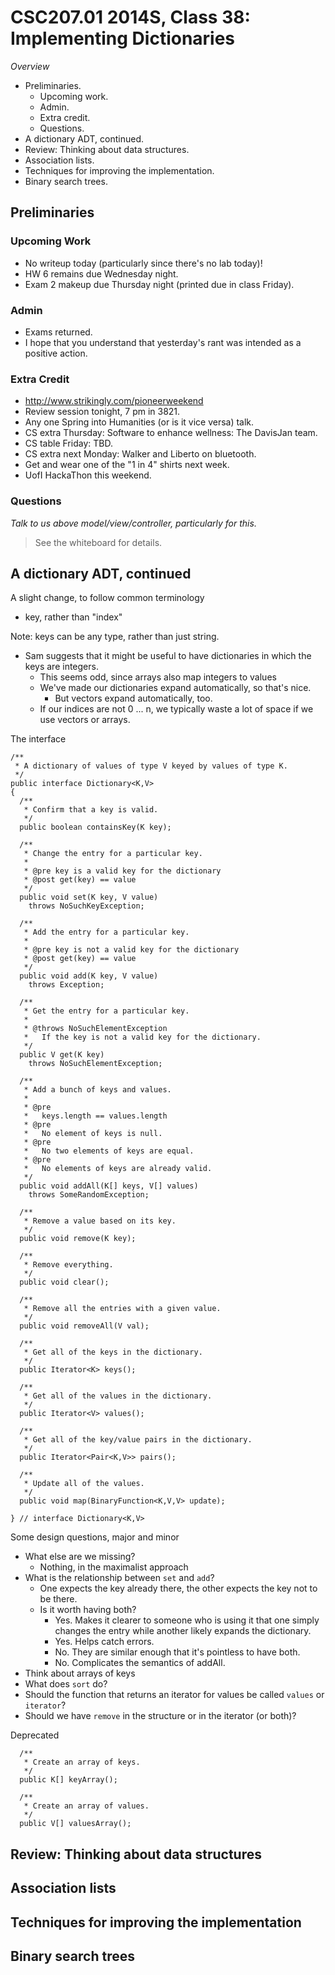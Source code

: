 CSC207.01 2014S, Class 38: Implementing Dictionaries
====================================================

_Overview_

* Preliminaries.
    * Upcoming work.
    * Admin.
    * Extra credit.
    * Questions.
* A dictionary ADT, continued.
* Review: Thinking about data structures.
* Association lists.
* Techniques for improving the implementation.
* Binary search trees.

Preliminaries
-------------

### Upcoming Work

* No writeup today (particularly since there's no lab today)!
* HW 6 remains due Wednesday night.
* Exam 2 makeup due Thursday night (printed due in class Friday).

### Admin

* Exams returned.
* I hope that you understand that yesterday's rant was intended as a
  positive action.

### Extra Credit

* <http://www.strikingly.com/pioneerweekend>
* Review session tonight, 7 pm in 3821.
* Any one Spring into Humanities (or is it vice versa) talk.
* CS extra Thursday: Software to enhance wellness: The DavisJan team.
* CS table Friday: TBD.
* CS extra next Monday: Walker and Liberto on bluetooth.
* Get and wear one of the "1 in 4" shirts next week.
* UofI HackaThon this weekend.

### Questions

_Talk to us above model/view/controller, particularly for this._

> See the whiteboard for details.

A dictionary ADT, continued
---------------------------

A slight change, to follow common terminology

* key, rather than "index"

Note: keys can be any type, rather than just string.

* Sam suggests that it might be useful to have dictionaries in which the keys
  are integers.
     * This seems odd, since arrays also map integers to values
     * We've made our dictionaries expand automatically, so that's nice.
        * But vectors expand automatically, too.
     * If our indices are not 0 ... n, we typically waste a lot of space if
       we use vectors or arrays.

The interface

    /**
     * A dictionary of values of type V keyed by values of type K.
     */
    public interface Dictionary<K,V>
    {
      /**
       * Confirm that a key is valid.
       */
      public boolean containsKey(K key);

      /**
       * Change the entry for a particular key.
       *
       * @pre key is a valid key for the dictionary
       * @post get(key) == value
       */
      public void set(K key, V value)
        throws NoSuchKeyException;

      /**
       * Add the entry for a particular key.
       *
       * @pre key is not a valid key for the dictionary
       * @post get(key) == value
       */
      public void add(K key, V value)
        throws Exception;

      /** 
       * Get the entry for a particular key.  
       *
       * @throws NoSuchElementException
       *   If the key is not a valid key for the dictionary.
       */
      public V get(K key)
        throws NoSuchElementException;

      /** 
       * Add a bunch of keys and values.
       *
       * @pre
       *   keys.length == values.length
       * @pre
       *   No element of keys is null.
       * @pre
       *   No two elements of keys are equal.
       * @pre
       *   No elements of keys are already valid.
       */
      public void addAll(K[] keys, V[] values)
        throws SomeRandomException;

      /**
       * Remove a value based on its key.
       */
      public void remove(K key);

      /**
       * Remove everything.
       */
      public void clear();

      /** 
       * Remove all the entries with a given value.
       */
      public void removeAll(V val);

      /**
       * Get all of the keys in the dictionary.
       */
      public Iterator<K> keys();

      /**
       * Get all of the values in the dictionary.
       */
      public Iterator<V> values();

      /**
       * Get all of the key/value pairs in the dictionary.
       */
      public Iterator<Pair<K,V>> pairs();

      /** 
       * Update all of the values.
       */
      public void map(BinaryFunction<K,V,V> update);

    } // interface Dictionary<K,V>

Some design questions, major and minor

* What else are we missing?
    * Nothing, in the maximalist approach
* What is the relationship between `set` and `add`?
    * One expects the key already there, the other expects the key not to be
      there.
    * Is it worth having both?  
        * Yes.  Makes it clearer to someone who is using it that one
          simply changes the entry while another likely expands the dictionary.
        * Yes.  Helps catch errors.
        * No.  They are similar enough that it's pointless to have both.
        * No.  Complicates the semantics of addAll.
* Think about arrays of keys
* What does `sort` do?
* Should the function that returns an iterator for values be called
  `values` or `iterator`?
* Should we have `remove` in the structure or in the iterator (or both)?

Deprecated

      /**
       * Create an array of keys.
       */
      public K[] keyArray();

      /** 
       * Create an array of values.
       */
      public V[] valuesArray();

Review: Thinking about data structures
--------------------------------------

Association lists
-----------------

Techniques for improving the implementation
-------------------------------------------

Binary search trees
-------------------

